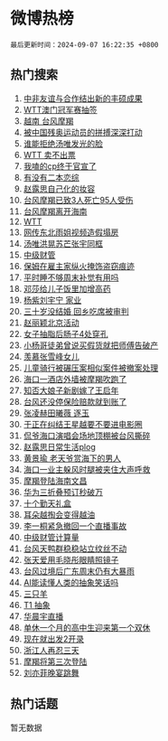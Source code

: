 # 微博热榜

`最后更新时间：2024-09-07 16:22:35 +0800`

## 热门搜索

1. [中非友谊与合作结出新的丰硕成果](https://m.weibo.cn/search?containerid=100103type%3D1%26t%3D10%26q%3D%23%E4%B8%AD%E9%9D%9E%E5%8F%8B%E8%B0%8A%E4%B8%8E%E5%90%88%E4%BD%9C%E7%BB%93%E5%87%BA%E6%96%B0%E7%9A%84%E4%B8%B0%E7%A1%95%E6%88%90%E6%9E%9C%23&stream_entry_id=51&isnewpage=1&extparam=seat%3D1%26cate%3D10103%26pos%3D0%26filter_type%3Drealtimehot%26stream_entry_id%3D51%26c_type%3D51%26q%3D%2523%25E4%25B8%25AD%25E9%259D%259E%25E5%258F%258B%25E8%25B0%258A%25E4%25B8%258E%25E5%2590%2588%25E4%25BD%259C%25E7%25BB%2593%25E5%2587%25BA%25E6%2596%25B0%25E7%259A%2584%25E4%25B8%25B0%25E7%25A1%2595%25E6%2588%2590%25E6%259E%259C%2523%26dgr%3D0%26display_time%3D1725697353%26pre_seqid%3D172569735385002375633)
1. [WTT澳门冠军赛抽签](https://m.weibo.cn/search?containerid=100103type%3D1%26t%3D10%26q%3D%23WTT%E6%BE%B3%E9%97%A8%E5%86%A0%E5%86%9B%E8%B5%9B%E6%8A%BD%E7%AD%BE%23&stream_entry_id=31&isnewpage=1&extparam=seat%3D1%26cate%3D5001%26band_rank%3D1%26flag%3D1%26stream_entry_id%3D31%26pos%3D0%26lcate%3D5001%26filter_type%3Drealtimehot%26realpos%3D1%26c_type%3D31%26q%3D%2523WTT%25E6%25BE%25B3%25E9%2597%25A8%25E5%2586%25A0%25E5%2586%259B%25E8%25B5%259B%25E6%258A%25BD%25E7%25AD%25BE%2523%26dgr%3D0%26display_time%3D1725697353%26pre_seqid%3D172569735385002375633)
1. [越南 台风摩羯](https://m.weibo.cn/search?containerid=100103type%3D1%26t%3D10%26q%3D%E8%B6%8A%E5%8D%97+%E5%8F%B0%E9%A3%8E%E6%91%A9%E7%BE%AF&stream_entry_id=31&isnewpage=1&extparam=seat%3D1%26cate%3D5001%26band_rank%3D2%26flag%3D1%26stream_entry_id%3D31%26pos%3D1%26lcate%3D5001%26filter_type%3Drealtimehot%26realpos%3D2%26c_type%3D31%26q%3D%25E8%25B6%258A%25E5%258D%2597%2520%25E5%258F%25B0%25E9%25A3%258E%25E6%2591%25A9%25E7%25BE%25AF%26dgr%3D0%26display_time%3D1725697353%26pre_seqid%3D172569735385002375633)
1. [被中国残奥运动员的拼搏深深打动](https://m.weibo.cn/search?containerid=100103type%3D1%26t%3D10%26q%3D%23%E8%A2%AB%E4%B8%AD%E5%9B%BD%E6%AE%8B%E5%A5%A5%E8%BF%90%E5%8A%A8%E5%91%98%E7%9A%84%E6%8B%BC%E6%90%8F%E6%B7%B1%E6%B7%B1%E6%89%93%E5%8A%A8%23&stream_entry_id=31&isnewpage=1&extparam=seat%3D1%26cate%3D5001%26band_rank%3D3%26flag%3D1%26stream_entry_id%3D31%26pos%3D2%26lcate%3D5001%26filter_type%3Drealtimehot%26realpos%3D3%26c_type%3D31%26q%3D%2523%25E8%25A2%25AB%25E4%25B8%25AD%25E5%259B%25BD%25E6%25AE%258B%25E5%25A5%25A5%25E8%25BF%2590%25E5%258A%25A8%25E5%2591%2598%25E7%259A%2584%25E6%258B%25BC%25E6%2590%258F%25E6%25B7%25B1%25E6%25B7%25B1%25E6%2589%2593%25E5%258A%25A8%2523%26dgr%3D0%26display_time%3D1725697353%26pre_seqid%3D172569735385002375633)
1. [谁能拒绝汤唯发光的脸](https://m.weibo.cn/search?containerid=100103type%3D1%26t%3D10%26q%3D%23%E8%B0%81%E8%83%BD%E6%8B%92%E7%BB%9D%E6%B1%A4%E5%94%AF%E5%8F%91%E5%85%89%E7%9A%84%E8%84%B8%23&stream_entry_id=31&isnewpage=1&extparam=seat%3D1%26cate%3D5001%26adid%3D253512%26topic_ad%3D1%26is_ad_pos%3D1%26pos%3D3%26lcate%3D5001%26stream_entry_id%3D31%26filter_type%3Drealtimehot%26band_rank%3D4%26c_type%3D31%26q%3D%2523%25E8%25B0%2581%25E8%2583%25BD%25E6%258B%2592%25E7%25BB%259D%25E6%25B1%25A4%25E5%2594%25AF%25E5%258F%2591%25E5%2585%2589%25E7%259A%2584%25E8%2584%25B8%2523%26dgr%3D0%26display_time%3D1725697353%26pre_seqid%3D172569735385002375633)
1. [WTT 卖不出票](https://m.weibo.cn/search?containerid=100103type%3D1%26t%3D10%26q%3DWTT+%E5%8D%96%E4%B8%8D%E5%87%BA%E7%A5%A8&stream_entry_id=31&isnewpage=1&extparam=seat%3D1%26cate%3D5001%26band_rank%3D4%26flag%3D0%26stream_entry_id%3D31%26pos%3D4%26lcate%3D5001%26filter_type%3Drealtimehot%26realpos%3D4%26c_type%3D31%26q%3DWTT%2520%25E5%258D%2596%25E4%25B8%258D%25E5%2587%25BA%25E7%25A5%25A8%26dgr%3D0%26display_time%3D1725697353%26pre_seqid%3D172569735385002375633)
1. [我嗑的cp终于官宣了](https://m.weibo.cn/search?containerid=100103type%3D1%26t%3D10%26q%3D%E6%88%91%E5%97%91%E7%9A%84cp%E7%BB%88%E4%BA%8E%E5%AE%98%E5%AE%A3%E4%BA%86&stream_entry_id=31&isnewpage=1&extparam=seat%3D1%26cate%3D5001%26band_rank%3D5%26flag%3D2%26stream_entry_id%3D31%26pos%3D5%26lcate%3D5001%26filter_type%3Drealtimehot%26realpos%3D5%26c_type%3D31%26q%3D%25E6%2588%2591%25E5%2597%2591%25E7%259A%2584cp%25E7%25BB%2588%25E4%25BA%258E%25E5%25AE%2598%25E5%25AE%25A3%25E4%25BA%2586%26dgr%3D0%26display_time%3D1725697353%26pre_seqid%3D172569735385002375633)
1. [有没有二本恋综](https://m.weibo.cn/search?containerid=100103type%3D1%26t%3D10%26q%3D%23%E6%9C%89%E6%B2%A1%E6%9C%89%E4%BA%8C%E6%9C%AC%E6%81%8B%E7%BB%BC%23&stream_entry_id=31&isnewpage=1&extparam=seat%3D1%26cate%3D5001%26band_rank%3D6%26flag%3D2%26stream_entry_id%3D31%26pos%3D6%26lcate%3D5001%26filter_type%3Drealtimehot%26realpos%3D6%26c_type%3D31%26q%3D%2523%25E6%259C%2589%25E6%25B2%25A1%25E6%259C%2589%25E4%25BA%258C%25E6%259C%25AC%25E6%2581%258B%25E7%25BB%25BC%2523%26dgr%3D0%26display_time%3D1725697353%26pre_seqid%3D172569735385002375633)
1. [赵露思自己化的妆容](https://m.weibo.cn/search?containerid=100103type%3D1%26t%3D10%26q%3D%23%E8%B5%B5%E9%9C%B2%E6%80%9D%E8%87%AA%E5%B7%B1%E5%8C%96%E7%9A%84%E5%A6%86%E5%AE%B9%23&stream_entry_id=31&isnewpage=1&extparam=seat%3D1%26cate%3D5001%26band_rank%3D7%26flag%3D0%26stream_entry_id%3D31%26pos%3D7%26lcate%3D5001%26filter_type%3Drealtimehot%26realpos%3D7%26c_type%3D31%26q%3D%2523%25E8%25B5%25B5%25E9%259C%25B2%25E6%2580%259D%25E8%2587%25AA%25E5%25B7%25B1%25E5%258C%2596%25E7%259A%2584%25E5%25A6%2586%25E5%25AE%25B9%2523%26dgr%3D0%26display_time%3D1725697353%26pre_seqid%3D172569735385002375633)
1. [台风摩羯已致3人死亡95人受伤](https://m.weibo.cn/search?containerid=100103type%3D1%26t%3D10%26q%3D%23%E5%8F%B0%E9%A3%8E%E6%91%A9%E7%BE%AF%E5%B7%B2%E8%87%B43%E4%BA%BA%E6%AD%BB%E4%BA%A195%E4%BA%BA%E5%8F%97%E4%BC%A4%23&stream_entry_id=31&isnewpage=1&extparam=seat%3D1%26cate%3D5001%26band_rank%3D8%26flag%3D1%26stream_entry_id%3D31%26pos%3D8%26lcate%3D5001%26filter_type%3Drealtimehot%26realpos%3D8%26c_type%3D31%26q%3D%2523%25E5%258F%25B0%25E9%25A3%258E%25E6%2591%25A9%25E7%25BE%25AF%25E5%25B7%25B2%25E8%2587%25B43%25E4%25BA%25BA%25E6%25AD%25BB%25E4%25BA%25A195%25E4%25BA%25BA%25E5%258F%2597%25E4%25BC%25A4%2523%26dgr%3D0%26display_time%3D1725697353%26pre_seqid%3D172569735385002375633)
1. [台风摩羯离开海南](https://m.weibo.cn/search?containerid=100103type%3D1%26t%3D10%26q%3D%23%E5%8F%B0%E9%A3%8E%E6%91%A9%E7%BE%AF%E7%A6%BB%E5%BC%80%E6%B5%B7%E5%8D%97%23&stream_entry_id=31&isnewpage=1&extparam=seat%3D1%26cate%3D5001%26band_rank%3D9%26flag%3D1%26stream_entry_id%3D31%26pos%3D9%26lcate%3D5001%26filter_type%3Drealtimehot%26realpos%3D9%26c_type%3D31%26q%3D%2523%25E5%258F%25B0%25E9%25A3%258E%25E6%2591%25A9%25E7%25BE%25AF%25E7%25A6%25BB%25E5%25BC%2580%25E6%25B5%25B7%25E5%258D%2597%2523%26dgr%3D0%26display_time%3D1725697353%26pre_seqid%3D172569735385002375633)
1. [WTT](https://m.weibo.cn/search?containerid=100103type%3D1%26t%3D10%26q%3DWTT&stream_entry_id=31&isnewpage=1&extparam=seat%3D1%26cate%3D5001%26band_rank%3D10%26flag%3D0%26stream_entry_id%3D31%26pos%3D10%26lcate%3D5001%26filter_type%3Drealtimehot%26realpos%3D10%26c_type%3D31%26q%3DWTT%26dgr%3D0%26display_time%3D1725697353%26pre_seqid%3D172569735385002375633)
1. [网传东北雨姐视频造假塌房](https://m.weibo.cn/search?containerid=100103type%3D1%26t%3D10%26q%3D%23%E7%BD%91%E4%BC%A0%E4%B8%9C%E5%8C%97%E9%9B%A8%E5%A7%90%E8%A7%86%E9%A2%91%E9%80%A0%E5%81%87%E5%A1%8C%E6%88%BF%23&stream_entry_id=31&isnewpage=1&extparam=seat%3D1%26cate%3D5001%26band_rank%3D11%26flag%3D2%26stream_entry_id%3D31%26pos%3D11%26lcate%3D5001%26filter_type%3Drealtimehot%26realpos%3D11%26c_type%3D31%26q%3D%2523%25E7%25BD%2591%25E4%25BC%25A0%25E4%25B8%259C%25E5%258C%2597%25E9%259B%25A8%25E5%25A7%2590%25E8%25A7%2586%25E9%25A2%2591%25E9%2580%25A0%25E5%2581%2587%25E5%25A1%258C%25E6%2588%25BF%2523%26dgr%3D0%26display_time%3D1725697353%26pre_seqid%3D172569735385002375633)
1. [汤唯洪晃苏芒张宇同框](https://m.weibo.cn/search?containerid=100103type%3D1%26t%3D10%26q%3D%23%E6%B1%A4%E5%94%AF%E6%B4%AA%E6%99%83%E8%8B%8F%E8%8A%92%E5%BC%A0%E5%AE%87%E5%90%8C%E6%A1%86%23&stream_entry_id=31&isnewpage=1&extparam=seat%3D1%26cate%3D5001%26adid%3D253516%26flag%3D0%26stream_entry_id%3D31%26pos%3D12%26lcate%3D5001%26band_rank%3D12%26filter_type%3Drealtimehot%26realpos%3D12%26c_type%3D31%26q%3D%2523%25E6%25B1%25A4%25E5%2594%25AF%25E6%25B4%25AA%25E6%2599%2583%25E8%258B%258F%25E8%258A%2592%25E5%25BC%25A0%25E5%25AE%2587%25E5%2590%258C%25E6%25A1%2586%2523%26dgr%3D0%26display_time%3D1725697353%26pre_seqid%3D172569735385002375633)
1. [中级财管](https://m.weibo.cn/search?containerid=100103type%3D1%26t%3D10%26q%3D%E4%B8%AD%E7%BA%A7%E8%B4%A2%E7%AE%A1&stream_entry_id=31&isnewpage=1&extparam=seat%3D1%26cate%3D5001%26band_rank%3D13%26flag%3D1%26stream_entry_id%3D31%26pos%3D13%26lcate%3D5001%26filter_type%3Drealtimehot%26realpos%3D13%26c_type%3D31%26q%3D%25E4%25B8%25AD%25E7%25BA%25A7%25E8%25B4%25A2%25E7%25AE%25A1%26dgr%3D0%26display_time%3D1725697353%26pre_seqid%3D172569735385002375633)
1. [保姆在雇主家纵火掩饰盗窃痕迹](https://m.weibo.cn/search?containerid=100103type%3D1%26t%3D10%26q%3D%23%E4%BF%9D%E5%A7%86%E5%9C%A8%E9%9B%87%E4%B8%BB%E5%AE%B6%E7%BA%B5%E7%81%AB%E6%8E%A9%E9%A5%B0%E7%9B%97%E7%AA%83%E7%97%95%E8%BF%B9%23&stream_entry_id=31&isnewpage=1&extparam=seat%3D1%26cate%3D5001%26band_rank%3D14%26flag%3D0%26stream_entry_id%3D31%26pos%3D14%26lcate%3D5001%26filter_type%3Drealtimehot%26realpos%3D14%26c_type%3D31%26q%3D%2523%25E4%25BF%259D%25E5%25A7%2586%25E5%259C%25A8%25E9%259B%2587%25E4%25B8%25BB%25E5%25AE%25B6%25E7%25BA%25B5%25E7%2581%25AB%25E6%258E%25A9%25E9%25A5%25B0%25E7%259B%2597%25E7%25AA%2583%25E7%2597%2595%25E8%25BF%25B9%2523%26dgr%3D0%26display_time%3D1725697353%26pre_seqid%3D172569735385002375633)
1. [平时睡不够周末补觉有用吗](https://m.weibo.cn/search?containerid=100103type%3D1%26t%3D10%26q%3D%23%E5%B9%B3%E6%97%B6%E7%9D%A1%E4%B8%8D%E5%A4%9F%E5%91%A8%E6%9C%AB%E8%A1%A5%E8%A7%89%E6%9C%89%E7%94%A8%E5%90%97%23&stream_entry_id=31&isnewpage=1&extparam=seat%3D1%26cate%3D5001%26band_rank%3D15%26flag%3D1%26stream_entry_id%3D31%26pos%3D15%26lcate%3D5001%26filter_type%3Drealtimehot%26realpos%3D15%26c_type%3D31%26q%3D%2523%25E5%25B9%25B3%25E6%2597%25B6%25E7%259D%25A1%25E4%25B8%258D%25E5%25A4%259F%25E5%2591%25A8%25E6%259C%25AB%25E8%25A1%25A5%25E8%25A7%2589%25E6%259C%2589%25E7%2594%25A8%25E5%2590%2597%2523%26dgr%3D0%26display_time%3D1725697353%26pre_seqid%3D172569735385002375633)
1. [邓莎给儿子饭里加增高药](https://m.weibo.cn/search?containerid=100103type%3D1%26t%3D10%26q%3D%23%E9%82%93%E8%8E%8E%E7%BB%99%E5%84%BF%E5%AD%90%E9%A5%AD%E9%87%8C%E5%8A%A0%E5%A2%9E%E9%AB%98%E8%8D%AF%23&stream_entry_id=31&isnewpage=1&extparam=seat%3D1%26cate%3D5001%26band_rank%3D16%26flag%3D1%26stream_entry_id%3D31%26pos%3D16%26lcate%3D5001%26filter_type%3Drealtimehot%26realpos%3D16%26c_type%3D31%26q%3D%2523%25E9%2582%2593%25E8%258E%258E%25E7%25BB%2599%25E5%2584%25BF%25E5%25AD%2590%25E9%25A5%25AD%25E9%2587%258C%25E5%258A%25A0%25E5%25A2%259E%25E9%25AB%2598%25E8%258D%25AF%2523%26dgr%3D0%26display_time%3D1725697353%26pre_seqid%3D172569735385002375633)
1. [杨紫刘宇宁 家业](https://m.weibo.cn/search?containerid=100103type%3D1%26t%3D10%26q%3D%E6%9D%A8%E7%B4%AB%E5%88%98%E5%AE%87%E5%AE%81+%E5%AE%B6%E4%B8%9A&stream_entry_id=31&isnewpage=1&extparam=seat%3D1%26cate%3D5001%26band_rank%3D17%26flag%3D0%26stream_entry_id%3D31%26pos%3D17%26lcate%3D5001%26filter_type%3Drealtimehot%26realpos%3D17%26c_type%3D31%26q%3D%25E6%259D%25A8%25E7%25B4%25AB%25E5%2588%2598%25E5%25AE%2587%25E5%25AE%2581%2520%25E5%25AE%25B6%25E4%25B8%259A%26dgr%3D0%26display_time%3D1725697353%26pre_seqid%3D172569735385002375633)
1. [三十岁没结婚 回乡吃席被审判](https://m.weibo.cn/search?containerid=100103type%3D1%26t%3D10%26q%3D%E4%B8%89%E5%8D%81%E5%B2%81%E6%B2%A1%E7%BB%93%E5%A9%9A+%E5%9B%9E%E4%B9%A1%E5%90%83%E5%B8%AD%E8%A2%AB%E5%AE%A1%E5%88%A4&stream_entry_id=31&isnewpage=1&extparam=seat%3D1%26cate%3D5001%26band_rank%3D18%26flag%3D0%26stream_entry_id%3D31%26pos%3D18%26lcate%3D5001%26filter_type%3Drealtimehot%26realpos%3D18%26c_type%3D31%26q%3D%25E4%25B8%2589%25E5%258D%2581%25E5%25B2%2581%25E6%25B2%25A1%25E7%25BB%2593%25E5%25A9%259A%2520%25E5%259B%259E%25E4%25B9%25A1%25E5%2590%2583%25E5%25B8%25AD%25E8%25A2%25AB%25E5%25AE%25A1%25E5%2588%25A4%26dgr%3D0%26display_time%3D1725697353%26pre_seqid%3D172569735385002375633)
1. [赵丽颖北京活动](https://m.weibo.cn/search?containerid=100103type%3D1%26t%3D10%26q%3D%E8%B5%B5%E4%B8%BD%E9%A2%96%E5%8C%97%E4%BA%AC%E6%B4%BB%E5%8A%A8&stream_entry_id=31&isnewpage=1&extparam=seat%3D1%26cate%3D5001%26band_rank%3D19%26flag%3D1%26stream_entry_id%3D31%26pos%3D19%26lcate%3D5001%26filter_type%3Drealtimehot%26realpos%3D19%26c_type%3D31%26q%3D%25E8%25B5%25B5%25E4%25B8%25BD%25E9%25A2%2596%25E5%258C%2597%25E4%25BA%25AC%25E6%25B4%25BB%25E5%258A%25A8%26dgr%3D0%26display_time%3D1725697353%26pre_seqid%3D172569735385002375633)
1. [女子抽脂后肠子4处穿孔](https://m.weibo.cn/search?containerid=100103type%3D1%26t%3D10%26q%3D%23%E5%A5%B3%E5%AD%90%E6%8A%BD%E8%84%82%E5%90%8E%E8%82%A0%E5%AD%904%E5%A4%84%E7%A9%BF%E5%AD%94%23&stream_entry_id=31&isnewpage=1&extparam=seat%3D1%26cate%3D5001%26band_rank%3D20%26flag%3D1%26stream_entry_id%3D31%26pos%3D20%26lcate%3D5001%26filter_type%3Drealtimehot%26realpos%3D20%26c_type%3D31%26q%3D%2523%25E5%25A5%25B3%25E5%25AD%2590%25E6%258A%25BD%25E8%2584%2582%25E5%2590%258E%25E8%2582%25A0%25E5%25AD%25904%25E5%25A4%2584%25E7%25A9%25BF%25E5%25AD%2594%2523%26dgr%3D0%26display_time%3D1725697353%26pre_seqid%3D172569735385002375633)
1. [小杨哥徒弟曾说买假货就把师傅告破产](https://m.weibo.cn/search?containerid=100103type%3D1%26t%3D10%26q%3D%23%E5%B0%8F%E6%9D%A8%E5%93%A5%E5%BE%92%E5%BC%9F%E6%9B%BE%E8%AF%B4%E4%B9%B0%E5%81%87%E8%B4%A7%E5%B0%B1%E6%8A%8A%E5%B8%88%E5%82%85%E5%91%8A%E7%A0%B4%E4%BA%A7%23&stream_entry_id=31&isnewpage=1&extparam=seat%3D1%26cate%3D5001%26band_rank%3D21%26flag%3D2%26stream_entry_id%3D31%26pos%3D21%26lcate%3D5001%26filter_type%3Drealtimehot%26realpos%3D21%26c_type%3D31%26q%3D%2523%25E5%25B0%258F%25E6%259D%25A8%25E5%2593%25A5%25E5%25BE%2592%25E5%25BC%259F%25E6%259B%25BE%25E8%25AF%25B4%25E4%25B9%25B0%25E5%2581%2587%25E8%25B4%25A7%25E5%25B0%25B1%25E6%258A%258A%25E5%25B8%2588%25E5%2582%2585%25E5%2591%258A%25E7%25A0%25B4%25E4%25BA%25A7%2523%26dgr%3D0%26display_time%3D1725697353%26pre_seqid%3D172569735385002375633)
1. [羡慕张雪峰女儿](https://m.weibo.cn/search?containerid=100103type%3D1%26t%3D10%26q%3D%E7%BE%A1%E6%85%95%E5%BC%A0%E9%9B%AA%E5%B3%B0%E5%A5%B3%E5%84%BF&stream_entry_id=31&isnewpage=1&extparam=seat%3D1%26cate%3D5001%26band_rank%3D22%26flag%3D1%26stream_entry_id%3D31%26pos%3D22%26lcate%3D5001%26filter_type%3Drealtimehot%26realpos%3D22%26c_type%3D31%26q%3D%25E7%25BE%25A1%25E6%2585%2595%25E5%25BC%25A0%25E9%259B%25AA%25E5%25B3%25B0%25E5%25A5%25B3%25E5%2584%25BF%26dgr%3D0%26display_time%3D1725697353%26pre_seqid%3D172569735385002375633)
1. [儿童骑行被碾压案相似案件被撤案处理](https://m.weibo.cn/search?containerid=100103type%3D1%26t%3D10%26q%3D%23%E5%84%BF%E7%AB%A5%E9%AA%91%E8%A1%8C%E8%A2%AB%E7%A2%BE%E5%8E%8B%E6%A1%88%E7%9B%B8%E4%BC%BC%E6%A1%88%E4%BB%B6%E8%A2%AB%E6%92%A4%E6%A1%88%E5%A4%84%E7%90%86%23&stream_entry_id=31&isnewpage=1&extparam=seat%3D1%26cate%3D5001%26band_rank%3D23%26flag%3D0%26stream_entry_id%3D31%26pos%3D23%26lcate%3D5001%26filter_type%3Drealtimehot%26realpos%3D23%26c_type%3D31%26q%3D%2523%25E5%2584%25BF%25E7%25AB%25A5%25E9%25AA%2591%25E8%25A1%258C%25E8%25A2%25AB%25E7%25A2%25BE%25E5%258E%258B%25E6%25A1%2588%25E7%259B%25B8%25E4%25BC%25BC%25E6%25A1%2588%25E4%25BB%25B6%25E8%25A2%25AB%25E6%2592%25A4%25E6%25A1%2588%25E5%25A4%2584%25E7%2590%2586%2523%26dgr%3D0%26display_time%3D1725697353%26pre_seqid%3D172569735385002375633)
1. [海口一酒店外墙被摩羯吹跑了](https://m.weibo.cn/search?containerid=100103type%3D1%26t%3D10%26q%3D%23%E6%B5%B7%E5%8F%A3%E4%B8%80%E9%85%92%E5%BA%97%E5%A4%96%E5%A2%99%E8%A2%AB%E6%91%A9%E7%BE%AF%E5%90%B9%E8%B7%91%E4%BA%86%23&stream_entry_id=31&isnewpage=1&extparam=seat%3D1%26cate%3D5001%26band_rank%3D24%26flag%3D0%26stream_entry_id%3D31%26pos%3D24%26lcate%3D5001%26filter_type%3Drealtimehot%26realpos%3D24%26c_type%3D31%26q%3D%2523%25E6%25B5%25B7%25E5%258F%25A3%25E4%25B8%2580%25E9%2585%2592%25E5%25BA%2597%25E5%25A4%2596%25E5%25A2%2599%25E8%25A2%25AB%25E6%2591%25A9%25E7%25BE%25AF%25E5%2590%25B9%25E8%25B7%2591%25E4%25BA%2586%2523%26dgr%3D0%26display_time%3D1725697353%26pre_seqid%3D172569735385002375633)
1. [知否大娘子新剧嫁了王启年](https://m.weibo.cn/search?containerid=100103type%3D1%26t%3D10%26q%3D%E7%9F%A5%E5%90%A6%E5%A4%A7%E5%A8%98%E5%AD%90%E6%96%B0%E5%89%A7%E5%AB%81%E4%BA%86%E7%8E%8B%E5%90%AF%E5%B9%B4&stream_entry_id=31&isnewpage=1&extparam=seat%3D1%26cate%3D5001%26band_rank%3D25%26flag%3D1%26stream_entry_id%3D31%26pos%3D25%26lcate%3D5001%26filter_type%3Drealtimehot%26realpos%3D25%26c_type%3D31%26q%3D%25E7%259F%25A5%25E5%2590%25A6%25E5%25A4%25A7%25E5%25A8%2598%25E5%25AD%2590%25E6%2596%25B0%25E5%2589%25A7%25E5%25AB%2581%25E4%25BA%2586%25E7%258E%258B%25E5%2590%25AF%25E5%25B9%25B4%26dgr%3D0%26display_time%3D1725697353%26pre_seqid%3D172569735385002375633)
1. [台风还没停保险赔款就到账了](https://m.weibo.cn/search?containerid=100103type%3D1%26t%3D10%26q%3D%23%E5%8F%B0%E9%A3%8E%E8%BF%98%E6%B2%A1%E5%81%9C%E4%BF%9D%E9%99%A9%E8%B5%94%E6%AC%BE%E5%B0%B1%E5%88%B0%E8%B4%A6%E4%BA%86%23&stream_entry_id=31&isnewpage=1&extparam=seat%3D1%26cate%3D5001%26band_rank%3D26%26flag%3D1%26stream_entry_id%3D31%26pos%3D26%26lcate%3D5001%26filter_type%3Drealtimehot%26realpos%3D26%26c_type%3D31%26q%3D%2523%25E5%258F%25B0%25E9%25A3%258E%25E8%25BF%2598%25E6%25B2%25A1%25E5%2581%259C%25E4%25BF%259D%25E9%2599%25A9%25E8%25B5%2594%25E6%25AC%25BE%25E5%25B0%25B1%25E5%2588%25B0%25E8%25B4%25A6%25E4%25BA%2586%2523%26dgr%3D0%26display_time%3D1725697353%26pre_seqid%3D172569735385002375633)
1. [张凌赫田曦薇 逐玉](https://m.weibo.cn/search?containerid=100103type%3D1%26t%3D10%26q%3D%E5%BC%A0%E5%87%8C%E8%B5%AB%E7%94%B0%E6%9B%A6%E8%96%87+%E9%80%90%E7%8E%89&stream_entry_id=31&isnewpage=1&extparam=seat%3D1%26cate%3D5001%26band_rank%3D27%26flag%3D0%26stream_entry_id%3D31%26pos%3D27%26lcate%3D5001%26filter_type%3Drealtimehot%26realpos%3D27%26c_type%3D31%26q%3D%25E5%25BC%25A0%25E5%2587%258C%25E8%25B5%25AB%25E7%2594%25B0%25E6%259B%25A6%25E8%2596%2587%2520%25E9%2580%2590%25E7%258E%2589%26dgr%3D0%26display_time%3D1725697353%26pre_seqid%3D172569735385002375633)
1. [于正在纠结王星越要不要进电影圈](https://m.weibo.cn/search?containerid=100103type%3D1%26t%3D10%26q%3D%23%E4%BA%8E%E6%AD%A3%E5%9C%A8%E7%BA%A0%E7%BB%93%E7%8E%8B%E6%98%9F%E8%B6%8A%E8%A6%81%E4%B8%8D%E8%A6%81%E8%BF%9B%E7%94%B5%E5%BD%B1%E5%9C%88%23&stream_entry_id=31&isnewpage=1&extparam=seat%3D1%26cate%3D5001%26band_rank%3D28%26flag%3D1%26stream_entry_id%3D31%26pos%3D28%26lcate%3D5001%26filter_type%3Drealtimehot%26realpos%3D28%26c_type%3D31%26q%3D%2523%25E4%25BA%258E%25E6%25AD%25A3%25E5%259C%25A8%25E7%25BA%25A0%25E7%25BB%2593%25E7%258E%258B%25E6%2598%259F%25E8%25B6%258A%25E8%25A6%2581%25E4%25B8%258D%25E8%25A6%2581%25E8%25BF%259B%25E7%2594%25B5%25E5%25BD%25B1%25E5%259C%2588%2523%26dgr%3D0%26display_time%3D1725697353%26pre_seqid%3D172569735385002375633)
1. [侃爷海口演唱会场地顶棚被台风撕碎](https://m.weibo.cn/search?containerid=100103type%3D1%26t%3D10%26q%3D%23%E4%BE%83%E7%88%B7%E6%B5%B7%E5%8F%A3%E6%BC%94%E5%94%B1%E4%BC%9A%E5%9C%BA%E5%9C%B0%E9%A1%B6%E6%A3%9A%E8%A2%AB%E5%8F%B0%E9%A3%8E%E6%92%95%E7%A2%8E%23&stream_entry_id=31&isnewpage=1&extparam=seat%3D1%26cate%3D5001%26band_rank%3D29%26flag%3D1%26stream_entry_id%3D31%26pos%3D29%26lcate%3D5001%26filter_type%3Drealtimehot%26realpos%3D29%26c_type%3D31%26q%3D%2523%25E4%25BE%2583%25E7%2588%25B7%25E6%25B5%25B7%25E5%258F%25A3%25E6%25BC%2594%25E5%2594%25B1%25E4%25BC%259A%25E5%259C%25BA%25E5%259C%25B0%25E9%25A1%25B6%25E6%25A3%259A%25E8%25A2%25AB%25E5%258F%25B0%25E9%25A3%258E%25E6%2592%2595%25E7%25A2%258E%2523%26dgr%3D0%26display_time%3D1725697353%26pre_seqid%3D172569735385002375633)
1. [赵露思日常生活plog](https://m.weibo.cn/search?containerid=100103type%3D1%26t%3D10%26q%3D%23%E8%B5%B5%E9%9C%B2%E6%80%9D%E6%97%A5%E5%B8%B8%E7%94%9F%E6%B4%BBplog%23&stream_entry_id=31&isnewpage=1&extparam=seat%3D1%26cate%3D5001%26band_rank%3D30%26flag%3D1%26stream_entry_id%3D31%26pos%3D30%26lcate%3D5001%26filter_type%3Drealtimehot%26realpos%3D30%26c_type%3D31%26q%3D%2523%25E8%25B5%25B5%25E9%259C%25B2%25E6%2580%259D%25E6%2597%25A5%25E5%25B8%25B8%25E7%2594%259F%25E6%25B4%25BBplog%2523%26dgr%3D0%26display_time%3D1725697353%26pre_seqid%3D172569735385002375633)
1. [黄景瑜 老天爷赏海下的男人](https://m.weibo.cn/search?containerid=100103type%3D1%26t%3D10%26q%3D%E9%BB%84%E6%99%AF%E7%91%9C+%E8%80%81%E5%A4%A9%E7%88%B7%E8%B5%8F%E6%B5%B7%E4%B8%8B%E7%9A%84%E7%94%B7%E4%BA%BA&stream_entry_id=31&isnewpage=1&extparam=seat%3D1%26cate%3D5001%26band_rank%3D31%26flag%3D0%26stream_entry_id%3D31%26pos%3D31%26lcate%3D5001%26filter_type%3Drealtimehot%26realpos%3D31%26c_type%3D31%26q%3D%25E9%25BB%2584%25E6%2599%25AF%25E7%2591%259C%2520%25E8%2580%2581%25E5%25A4%25A9%25E7%2588%25B7%25E8%25B5%258F%25E6%25B5%25B7%25E4%25B8%258B%25E7%259A%2584%25E7%2594%25B7%25E4%25BA%25BA%26dgr%3D0%26display_time%3D1725697353%26pre_seqid%3D172569735385002375633)
1. [海口一业主躲风时腿被夹住大声呼救](https://m.weibo.cn/search?containerid=100103type%3D1%26t%3D10%26q%3D%23%E6%B5%B7%E5%8F%A3%E4%B8%80%E4%B8%9A%E4%B8%BB%E8%BA%B2%E9%A3%8E%E6%97%B6%E8%85%BF%E8%A2%AB%E5%A4%B9%E4%BD%8F%E5%A4%A7%E5%A3%B0%E5%91%BC%E6%95%91%23&stream_entry_id=31&isnewpage=1&extparam=seat%3D1%26cate%3D5001%26band_rank%3D32%26flag%3D1%26stream_entry_id%3D31%26pos%3D32%26lcate%3D5001%26filter_type%3Drealtimehot%26realpos%3D32%26c_type%3D31%26q%3D%2523%25E6%25B5%25B7%25E5%258F%25A3%25E4%25B8%2580%25E4%25B8%259A%25E4%25B8%25BB%25E8%25BA%25B2%25E9%25A3%258E%25E6%2597%25B6%25E8%2585%25BF%25E8%25A2%25AB%25E5%25A4%25B9%25E4%25BD%258F%25E5%25A4%25A7%25E5%25A3%25B0%25E5%2591%25BC%25E6%2595%2591%2523%26dgr%3D0%26display_time%3D1725697353%26pre_seqid%3D172569735385002375633)
1. [摩羯登陆海南文昌](https://m.weibo.cn/search?containerid=100103type%3D1%26t%3D10%26q%3D%23%E6%91%A9%E7%BE%AF%E7%99%BB%E9%99%86%E6%B5%B7%E5%8D%97%E6%96%87%E6%98%8C%23&stream_entry_id=31&isnewpage=1&extparam=seat%3D1%26cate%3D5001%26band_rank%3D33%26flag%3D0%26stream_entry_id%3D31%26pos%3D33%26lcate%3D5001%26filter_type%3Drealtimehot%26realpos%3D33%26c_type%3D31%26q%3D%2523%25E6%2591%25A9%25E7%25BE%25AF%25E7%2599%25BB%25E9%2599%2586%25E6%25B5%25B7%25E5%258D%2597%25E6%2596%2587%25E6%2598%258C%2523%26dgr%3D0%26display_time%3D1725697353%26pre_seqid%3D172569735385002375633)
1. [华为三折叠预订秒破万](https://m.weibo.cn/search?containerid=100103type%3D1%26t%3D10%26q%3D%23%E5%8D%8E%E4%B8%BA%E4%B8%89%E6%8A%98%E5%8F%A0%E9%A2%84%E8%AE%A2%E7%A7%92%E7%A0%B4%E4%B8%87%23&stream_entry_id=31&isnewpage=1&extparam=seat%3D1%26cate%3D5001%26band_rank%3D34%26flag%3D0%26stream_entry_id%3D31%26pos%3D34%26lcate%3D5001%26filter_type%3Drealtimehot%26realpos%3D34%26c_type%3D31%26q%3D%2523%25E5%258D%258E%25E4%25B8%25BA%25E4%25B8%2589%25E6%258A%2598%25E5%258F%25A0%25E9%25A2%2584%25E8%25AE%25A2%25E7%25A7%2592%25E7%25A0%25B4%25E4%25B8%2587%2523%26dgr%3D0%26display_time%3D1725697353%26pre_seqid%3D172569735385002375633)
1. [十个勤天礼盒](https://m.weibo.cn/search?containerid=100103type%3D1%26t%3D10%26q%3D%E5%8D%81%E4%B8%AA%E5%8B%A4%E5%A4%A9%E7%A4%BC%E7%9B%92&stream_entry_id=31&isnewpage=1&extparam=seat%3D1%26cate%3D5001%26band_rank%3D35%26flag%3D1%26stream_entry_id%3D31%26pos%3D35%26lcate%3D5001%26filter_type%3Drealtimehot%26realpos%3D35%26c_type%3D31%26q%3D%25E5%258D%2581%25E4%25B8%25AA%25E5%258B%25A4%25E5%25A4%25A9%25E7%25A4%25BC%25E7%259B%2592%26dgr%3D0%26display_time%3D1725697353%26pre_seqid%3D172569735385002375633)
1. [耳朵越掏会变得越油](https://m.weibo.cn/search?containerid=100103type%3D1%26t%3D10%26q%3D%23%E8%80%B3%E6%9C%B5%E8%B6%8A%E6%8E%8F%E4%BC%9A%E5%8F%98%E5%BE%97%E8%B6%8A%E6%B2%B9%23&stream_entry_id=31&isnewpage=1&extparam=seat%3D1%26cate%3D5001%26band_rank%3D36%26flag%3D0%26stream_entry_id%3D31%26pos%3D36%26lcate%3D5001%26filter_type%3Drealtimehot%26realpos%3D36%26c_type%3D31%26q%3D%2523%25E8%2580%25B3%25E6%259C%25B5%25E8%25B6%258A%25E6%258E%258F%25E4%25BC%259A%25E5%258F%2598%25E5%25BE%2597%25E8%25B6%258A%25E6%25B2%25B9%2523%26dgr%3D0%26display_time%3D1725697353%26pre_seqid%3D172569735385002375633)
1. [李一桐紧急撤回一个直播事故](https://m.weibo.cn/search?containerid=100103type%3D1%26t%3D10%26q%3D%E6%9D%8E%E4%B8%80%E6%A1%90%E7%B4%A7%E6%80%A5%E6%92%A4%E5%9B%9E%E4%B8%80%E4%B8%AA%E7%9B%B4%E6%92%AD%E4%BA%8B%E6%95%85&stream_entry_id=31&isnewpage=1&extparam=seat%3D1%26cate%3D5001%26band_rank%3D37%26flag%3D0%26stream_entry_id%3D31%26pos%3D37%26lcate%3D5001%26filter_type%3Drealtimehot%26realpos%3D37%26c_type%3D31%26q%3D%25E6%259D%258E%25E4%25B8%2580%25E6%25A1%2590%25E7%25B4%25A7%25E6%2580%25A5%25E6%2592%25A4%25E5%259B%259E%25E4%25B8%2580%25E4%25B8%25AA%25E7%259B%25B4%25E6%2592%25AD%25E4%25BA%258B%25E6%2595%2585%26dgr%3D0%26display_time%3D1725697353%26pre_seqid%3D172569735385002375633)
1. [中级财管计算量](https://m.weibo.cn/search?containerid=100103type%3D1%26t%3D10%26q%3D%E4%B8%AD%E7%BA%A7%E8%B4%A2%E7%AE%A1%E8%AE%A1%E7%AE%97%E9%87%8F&stream_entry_id=31&isnewpage=1&extparam=seat%3D1%26cate%3D5001%26band_rank%3D38%26flag%3D1%26stream_entry_id%3D31%26pos%3D38%26lcate%3D5001%26filter_type%3Drealtimehot%26realpos%3D38%26c_type%3D31%26q%3D%25E4%25B8%25AD%25E7%25BA%25A7%25E8%25B4%25A2%25E7%25AE%25A1%25E8%25AE%25A1%25E7%25AE%2597%25E9%2587%258F%26dgr%3D0%26display_time%3D1725697353%26pre_seqid%3D172569735385002375633)
1. [台风天鸭群稳稳站立纹丝不动](https://m.weibo.cn/search?containerid=100103type%3D1%26t%3D10%26q%3D%23%E5%8F%B0%E9%A3%8E%E5%A4%A9%E9%B8%AD%E7%BE%A4%E7%A8%B3%E7%A8%B3%E7%AB%99%E7%AB%8B%E7%BA%B9%E4%B8%9D%E4%B8%8D%E5%8A%A8%23&stream_entry_id=31&isnewpage=1&extparam=seat%3D1%26cate%3D5001%26band_rank%3D39%26flag%3D0%26stream_entry_id%3D31%26pos%3D39%26lcate%3D5001%26filter_type%3Drealtimehot%26realpos%3D39%26c_type%3D31%26q%3D%2523%25E5%258F%25B0%25E9%25A3%258E%25E5%25A4%25A9%25E9%25B8%25AD%25E7%25BE%25A4%25E7%25A8%25B3%25E7%25A8%25B3%25E7%25AB%2599%25E7%25AB%258B%25E7%25BA%25B9%25E4%25B8%259D%25E4%25B8%258D%25E5%258A%25A8%2523%26dgr%3D0%26display_time%3D1725697353%26pre_seqid%3D172569735385002375633)
1. [张天爱用毛晓彤眼睛照镜子](https://m.weibo.cn/search?containerid=100103type%3D1%26t%3D10%26q%3D%E5%BC%A0%E5%A4%A9%E7%88%B1%E7%94%A8%E6%AF%9B%E6%99%93%E5%BD%A4%E7%9C%BC%E7%9D%9B%E7%85%A7%E9%95%9C%E5%AD%90&stream_entry_id=31&isnewpage=1&extparam=seat%3D1%26cate%3D5001%26band_rank%3D40%26flag%3D1%26stream_entry_id%3D31%26pos%3D40%26lcate%3D5001%26filter_type%3Drealtimehot%26realpos%3D40%26c_type%3D31%26q%3D%25E5%25BC%25A0%25E5%25A4%25A9%25E7%2588%25B1%25E7%2594%25A8%25E6%25AF%259B%25E6%2599%2593%25E5%25BD%25A4%25E7%259C%25BC%25E7%259D%259B%25E7%2585%25A7%25E9%2595%259C%25E5%25AD%2590%26dgr%3D0%26display_time%3D1725697353%26pre_seqid%3D172569735385002375633)
1. [台风过境后广东周末仍有大暴雨](https://m.weibo.cn/search?containerid=100103type%3D1%26t%3D10%26q%3D%23%E5%8F%B0%E9%A3%8E%E8%BF%87%E5%A2%83%E5%90%8E%E5%B9%BF%E4%B8%9C%E5%91%A8%E6%9C%AB%E4%BB%8D%E6%9C%89%E5%A4%A7%E6%9A%B4%E9%9B%A8%23&stream_entry_id=31&isnewpage=1&extparam=seat%3D1%26cate%3D5001%26band_rank%3D41%26flag%3D0%26stream_entry_id%3D31%26pos%3D41%26lcate%3D5001%26filter_type%3Drealtimehot%26realpos%3D41%26c_type%3D31%26q%3D%2523%25E5%258F%25B0%25E9%25A3%258E%25E8%25BF%2587%25E5%25A2%2583%25E5%2590%258E%25E5%25B9%25BF%25E4%25B8%259C%25E5%2591%25A8%25E6%259C%25AB%25E4%25BB%258D%25E6%259C%2589%25E5%25A4%25A7%25E6%259A%25B4%25E9%259B%25A8%2523%26dgr%3D0%26display_time%3D1725697353%26pre_seqid%3D172569735385002375633)
1. [AI能读懂人类的抽象笑话吗](https://m.weibo.cn/search?containerid=100103type%3D1%26t%3D10%26q%3D%23AI%E8%83%BD%E8%AF%BB%E6%87%82%E4%BA%BA%E7%B1%BB%E7%9A%84%E6%8A%BD%E8%B1%A1%E7%AC%91%E8%AF%9D%E5%90%97%23&stream_entry_id=31&isnewpage=1&extparam=seat%3D1%26cate%3D5001%26band_rank%3D42%26flag%3D1%26stream_entry_id%3D31%26pos%3D42%26lcate%3D5001%26filter_type%3Drealtimehot%26realpos%3D42%26c_type%3D31%26q%3D%2523AI%25E8%2583%25BD%25E8%25AF%25BB%25E6%2587%2582%25E4%25BA%25BA%25E7%25B1%25BB%25E7%259A%2584%25E6%258A%25BD%25E8%25B1%25A1%25E7%25AC%2591%25E8%25AF%259D%25E5%2590%2597%2523%26dgr%3D0%26display_time%3D1725697353%26pre_seqid%3D172569735385002375633)
1. [三只羊](https://m.weibo.cn/search?containerid=100103type%3D1%26t%3D10%26q%3D%E4%B8%89%E5%8F%AA%E7%BE%8A&stream_entry_id=31&isnewpage=1&extparam=seat%3D1%26cate%3D5001%26band_rank%3D43%26flag%3D0%26stream_entry_id%3D31%26pos%3D43%26lcate%3D5001%26filter_type%3Drealtimehot%26realpos%3D43%26c_type%3D31%26q%3D%25E4%25B8%2589%25E5%258F%25AA%25E7%25BE%258A%26dgr%3D0%26display_time%3D1725697353%26pre_seqid%3D172569735385002375633)
1. [T1 抽象](https://m.weibo.cn/search?containerid=100103type%3D1%26t%3D10%26q%3DT1+%E6%8A%BD%E8%B1%A1&stream_entry_id=31&isnewpage=1&extparam=seat%3D1%26cate%3D5001%26band_rank%3D44%26flag%3D1%26stream_entry_id%3D31%26pos%3D44%26lcate%3D5001%26filter_type%3Drealtimehot%26realpos%3D44%26c_type%3D31%26q%3DT1%2520%25E6%258A%25BD%25E8%25B1%25A1%26dgr%3D0%26display_time%3D1725697353%26pre_seqid%3D172569735385002375633)
1. [华晨宇直播](https://m.weibo.cn/search?containerid=100103type%3D1%26t%3D10%26q%3D%23%E5%8D%8E%E6%99%A8%E5%AE%87%E7%9B%B4%E6%92%AD%23&stream_entry_id=31&isnewpage=1&extparam=seat%3D1%26cate%3D5001%26band_rank%3D45%26flag%3D1%26stream_entry_id%3D31%26pos%3D45%26lcate%3D5001%26filter_type%3Drealtimehot%26realpos%3D45%26c_type%3D31%26q%3D%2523%25E5%258D%258E%25E6%2599%25A8%25E5%25AE%2587%25E7%259B%25B4%25E6%2592%25AD%2523%26dgr%3D0%26display_time%3D1725697353%26pre_seqid%3D172569735385002375633)
1. [单休一个月的高中生迎来第一个双休](https://m.weibo.cn/search?containerid=100103type%3D1%26t%3D10%26q%3D%E5%8D%95%E4%BC%91%E4%B8%80%E4%B8%AA%E6%9C%88%E7%9A%84%E9%AB%98%E4%B8%AD%E7%94%9F%E8%BF%8E%E6%9D%A5%E7%AC%AC%E4%B8%80%E4%B8%AA%E5%8F%8C%E4%BC%91&stream_entry_id=31&isnewpage=1&extparam=seat%3D1%26cate%3D5001%26band_rank%3D46%26flag%3D1%26stream_entry_id%3D31%26pos%3D46%26lcate%3D5001%26filter_type%3Drealtimehot%26realpos%3D46%26c_type%3D31%26q%3D%25E5%258D%2595%25E4%25BC%2591%25E4%25B8%2580%25E4%25B8%25AA%25E6%259C%2588%25E7%259A%2584%25E9%25AB%2598%25E4%25B8%25AD%25E7%2594%259F%25E8%25BF%258E%25E6%259D%25A5%25E7%25AC%25AC%25E4%25B8%2580%25E4%25B8%25AA%25E5%258F%258C%25E4%25BC%2591%26dgr%3D0%26display_time%3D1725697353%26pre_seqid%3D172569735385002375633)
1. [现在就出发2开录](https://m.weibo.cn/search?containerid=100103type%3D1%26t%3D10%26q%3D%23%E7%8E%B0%E5%9C%A8%E5%B0%B1%E5%87%BA%E5%8F%912%E5%BC%80%E5%BD%95%23&stream_entry_id=31&isnewpage=1&extparam=seat%3D1%26cate%3D5001%26band_rank%3D47%26flag%3D0%26stream_entry_id%3D31%26pos%3D47%26lcate%3D5001%26filter_type%3Drealtimehot%26realpos%3D47%26c_type%3D31%26q%3D%2523%25E7%258E%25B0%25E5%259C%25A8%25E5%25B0%25B1%25E5%2587%25BA%25E5%258F%25912%25E5%25BC%2580%25E5%25BD%2595%2523%26dgr%3D0%26display_time%3D1725697353%26pre_seqid%3D172569735385002375633)
1. [浙江人再忍三天](https://m.weibo.cn/search?containerid=100103type%3D1%26t%3D10%26q%3D%23%E6%B5%99%E6%B1%9F%E4%BA%BA%E5%86%8D%E5%BF%8D%E4%B8%89%E5%A4%A9%23&stream_entry_id=31&isnewpage=1&extparam=seat%3D1%26cate%3D5001%26band_rank%3D48%26flag%3D1%26stream_entry_id%3D31%26pos%3D48%26lcate%3D5001%26filter_type%3Drealtimehot%26realpos%3D48%26c_type%3D31%26q%3D%2523%25E6%25B5%2599%25E6%25B1%259F%25E4%25BA%25BA%25E5%2586%258D%25E5%25BF%258D%25E4%25B8%2589%25E5%25A4%25A9%2523%26dgr%3D0%26display_time%3D1725697353%26pre_seqid%3D172569735385002375633)
1. [摩羯将第三次登陆](https://m.weibo.cn/search?containerid=100103type%3D1%26t%3D10%26q%3D%23%E6%91%A9%E7%BE%AF%E5%B0%86%E7%AC%AC%E4%B8%89%E6%AC%A1%E7%99%BB%E9%99%86%23&stream_entry_id=31&isnewpage=1&extparam=seat%3D1%26cate%3D5001%26band_rank%3D49%26flag%3D0%26stream_entry_id%3D31%26pos%3D49%26lcate%3D5001%26filter_type%3Drealtimehot%26realpos%3D49%26c_type%3D31%26q%3D%2523%25E6%2591%25A9%25E7%25BE%25AF%25E5%25B0%2586%25E7%25AC%25AC%25E4%25B8%2589%25E6%25AC%25A1%25E7%2599%25BB%25E9%2599%2586%2523%26dgr%3D0%26display_time%3D1725697353%26pre_seqid%3D172569735385002375633)
1. [刘亦菲晚宴跳舞](https://m.weibo.cn/search?containerid=100103type%3D1%26t%3D10%26q%3D%23%E5%88%98%E4%BA%A6%E8%8F%B2%E6%99%9A%E5%AE%B4%E8%B7%B3%E8%88%9E%23&stream_entry_id=31&isnewpage=1&extparam=seat%3D1%26cate%3D5001%26band_rank%3D50%26flag%3D0%26stream_entry_id%3D31%26pos%3D50%26lcate%3D5001%26filter_type%3Drealtimehot%26realpos%3D50%26c_type%3D31%26q%3D%2523%25E5%2588%2598%25E4%25BA%25A6%25E8%258F%25B2%25E6%2599%259A%25E5%25AE%25B4%25E8%25B7%25B3%25E8%2588%259E%2523%26dgr%3D0%26display_time%3D1725697353%26pre_seqid%3D172569735385002375633)

## 热门话题

暂无数据
